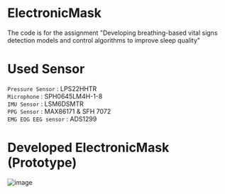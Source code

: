 # ElectronicMask
The code is for the assignment "Developing breathing-based vital signs detection models and control algorithms to improve sleep quality" <br>

# Used Sensor
`Pressure Sensor` : LPS22HHTR <br>
`Microphone` : SPH0645LM4H-1-8 <br>
`IMU Sensor` : LSM6DSMTR <br>
`PPG Sensor` : MAX86171 & SFH 7072 <br>
`EMG EOG EEG sensor` : ADS1299 <br>

# Developed ElectronicMask (Prototype)
![image](https://github.com/yongbin98/ElectronicMask/assets/118417705/32828d30-7bc3-43b6-b842-537c3e30c7ea)
